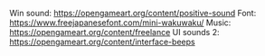 Win sound: https://opengameart.org/content/positive-sound
Font: https://www.freejapanesefont.com/mini-wakuwaku/
Music: https://opengameart.org/content/freelance
UI sounds 2: https://opengameart.org/content/interface-beeps
